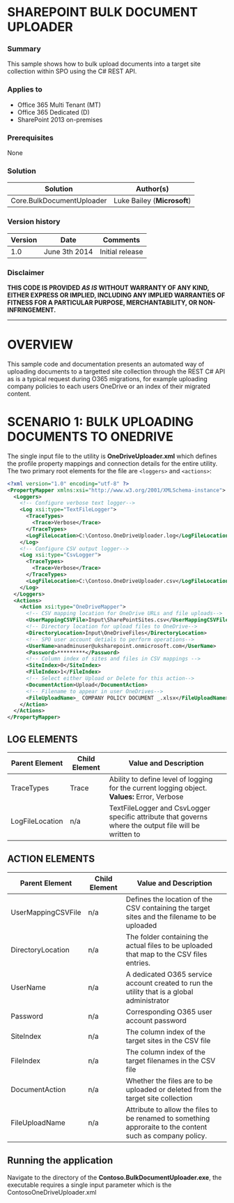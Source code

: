 # SHAREPOINT BULK DOCUMENT UPLOADER #

### Summary ###
This sample shows how to bulk upload documents into a target site collection within SPO using the C# REST API.

### Applies to ###
-  Office 365 Multi Tenant (MT)
-  Office 365 Dedicated (D)
-  SharePoint 2013 on-premises

### Prerequisites ###
None

### Solution ###
Solution | Author(s)
---------|----------
Core.BulkDocumentUploader | Luke Bailey (**Microsoft**)

### Version history ###
Version  | Date | Comments
---------| -----| --------
1.0  | June 3th 2014 | Initial release

### Disclaimer ###
**THIS CODE IS PROVIDED *AS IS* WITHOUT WARRANTY OF ANY KIND, EITHER EXPRESS OR IMPLIED, INCLUDING ANY IMPLIED WARRANTIES OF FITNESS FOR A PARTICULAR PURPOSE, MERCHANTABILITY, OR NON-INFRINGEMENT.**


----------

# OVERVIEW #
This sample code and documentation presents an automated way of uploading documents to a targetted site collection through the REST C# API as is a typical request during O365 migrations, for example uploading company policies to each users OneDrive or an index of their migrated content. 

# SCENARIO 1: BULK UPLOADING DOCUMENTS TO ONEDRIVE #
The single input file to the utility is **OneDriveUploader.xml** which defines the profile property mappings and connection details for the entire utility. The two primary root elements for the file are ```<loggers>``` and ```<actions>```:

```XML
<?xml version="1.0" encoding="utf-8" ?>
<PropertyMapper xmlns:xsi="http://www.w3.org/2001/XMLSchema-instance">
  <Loggers>
    <!-- Configure verbose text logger-->
    <Log xsi:type="TextFileLogger">
      <TraceTypes>
        <Trace>Verbose</Trace>
      </TraceTypes>     
      <LogFileLocation>C:\Contoso.OneDriveUploader.log</LogFileLocation>
    </Log>
    <!-- Configure CSV output logger-->
    <Log xsi:type="CsvLogger">
      <TraceTypes>
        <Trace>Verbose</Trace>
      </TraceTypes>
      <LogFileLocation>C:\Contoso.OneDriveUploader.csv</LogFileLocation>
    </Log>
  </Loggers>
  <Actions>
    <Action xsi:type="OneDriveMapper">
      <!-- CSV mapping location for OneDrive URLs and file uploads-->
      <UserMappingCSVFile>Input\SharePointSites.csv</UserMappingCSVFile>
      <!-- Directory location for upload files to OneDrive-->
      <DirectoryLocation>Input\OneDriveFiles</DirectoryLocation>
      <!-- SPO user account detials to perform operations-->
      <UserName>anadminuser@uksharepoint.onmicrosoft.com</UserName>
      <Password>*********</Password>
      <!-- Column index of sites and files in CSV mappings -->
      <SiteIndex>0</SiteIndex>
      <FileIndex>1</FileIndex>
      <!-- Select either Upload or Delete for this action-->
      <DocumentAction>Upload</DocumentAction>
      <!-- Filename to appear in user OneDrives-->
      <FileUploadName>_ COMPANY POLICY DOCUMENT _.xlsx</FileUploadName>
    </Action>
  </Actions>
</PropertyMapper>
```

## LOG ELEMENTS ##
Parent Element | Child Element | Value and Description
-------------- | ------------- | ---------------------
TraceTypes | Trace | Ability to define level of logging for the current logging object. **Values:** Error, Verbose
LogFileLocation | n/a | TextFileLogger and CsvLogger specific attribute that governs where the output file will be written to 

## ACTION ELEMENTS ##
Parent Element | Child Element | Value and Description
-------------- | ------------- | ---------------------
UserMappingCSVFile | n/a | Defines the location of the CSV containing the target sites and the filename to be uploaded
DirectoryLocation | n/a | The folder containing the actual files to be uploaded that map to the CSV files entries. 
UserName | n/a | A dedicated O365 service account created to run the utility that is a global administrator
Password | n/a | Corresponding O365 user account password
SiteIndex | n/a | The column index of the target sites in the CSV file
FileIndex | n/a | The column index of the target filenames in the CSV file
DocumentAction | n/a | Whether the files are to be uploaded or deleted from the target site collection
FileUploadName | n/a | Attribute to allow the files to be renamed to something approraite to the content such as company policy.

## Running the application ##
Navigate to the directory of the **Contoso.BulkDocumentUploader.exe**, the executable requires a single input parameter which is the ContosoOneDriveUploader.xml


